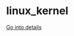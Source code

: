 # linux_kernel

[Go into details](https://iosdevhardy.notion.site/Linux-Kernel-334ab8fe1cb4462692edb0dd7dd68f3d)
